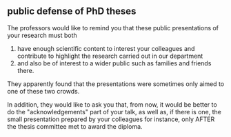 ## public defense of PhD theses

The professors would like to remind you that these public presentations of your research must both 
1) have enough scientific content to interest your colleagues and contribute to highlight the research carried out in our department
2) and also be of interest to a wider public such as families and friends there. 

They apparently found that the presentations were sometimes only aimed to one of these two crowds.

In addition, they would like to ask you that, from now, it would be better to do the "acknowledgements" part of your talk, as well as, if there is one, the small presentation prepared by your colleagues for instance, only AFTER the thesis committee met to award the diploma.


